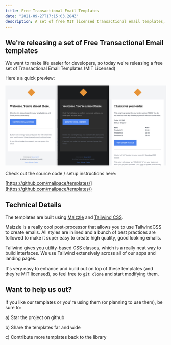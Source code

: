 ```yaml
---
title: Free Transactional Email Templates
date: "2021-09-27T17:15:03.284Z"
description: A set of free MIT licensed transactional email templates, built using TailwindCSS 
---
```


## We're releasing a set of Free Transactional Email templates

We want to make life easier for developers, so today we're releasing a free set of Transactional Email Templates (MIT Licensed)

Here's a quick preview:

![Screenshot of Free HTML transactional email templates](../assets/screenshot.png)


Check out the source code / setup instructions here:

[https://github.com/mailpace/templates/](https://github.com/mailpace/templates/)

## Technical Details

The templates are built using [Maizzle](https://maizzle.com/) and [Tailwind CSS](https://tailwindcss.com/).

Maizzle is a really cool post-processor that allows you to use TailwindCSS to create emails. All styles are inlined and a bunch of best practices are followed to make it super easy to create high quality, good looking emails. 

Tailwind gives you utility-based CSS classes, which is a really neat way to build interfaces. We use Tailwind extensively across all of our apps and landing pages.

It's very easy to enhance and build out on top of these templates (and they're MIT licensed), so feel free to `git clone` and start modifying them.

## Want to help us out?

If you like our templates or you're using them (or planning to use them), be sure to:

a) Star the project on github

b) Share the templates far and wide

c) Contribute more templates back to the library